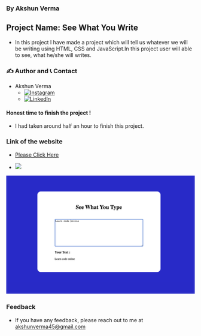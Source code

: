 ### By Akshun Verma

## Project Name: See What You Write

- In this project I have made a project which will tell us whatever we will be writing using HTML, CSS and JavaScript.In this project user will able to see, what he/she will writes.

### ✍️ Author and 📞 Contact
- Akshun Verma
   - [![Instagram](https://img.shields.io/badge/Instagram-0A66C2?style=for-the-badge&logo=instagram&logoColor=white)](https://www.instagram.com/akshunn_3945/)
   - [![LinkedIn](https://img.shields.io/badge/-LinkedIn-blue)](https://www.linkedin.com/in/akshun-verma-98110b214/)


#### Honest time to finish the project !
 - I had taken around half an hour to finish this project.

### Link of the website
- [Please Click Here](https://seewhatyoutype45.netlify.app/)

- ![](https://img.shields.io/badge/HTML--CSS-JavaScript-lightgrey)

![](./Image/See_What_You_Type.png)
 ### Feedback
 - If you have any feedback, please reach out to me at akshunverma45@gmail.com
